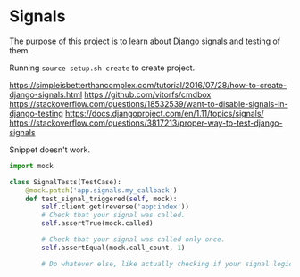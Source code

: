 # Signals

The purpose of this project is to learn about Django signals and testing of them.



Running `source setup.sh create` to create project.

https://simpleisbetterthancomplex.com/tutorial/2016/07/28/how-to-create-django-signals.html
https://github.com/vitorfs/cmdbox
https://stackoverflow.com/questions/18532539/want-to-disable-signals-in-django-testing
https://docs.djangoproject.com/en/1.11/topics/signals/
https://stackoverflow.com/questions/3817213/proper-way-to-test-django-signals

Snippet doesn't work.
```python
import mock

class SignalTests(TestCase):
    @mock.patch('app.signals.my_callback')
    def test_signal_triggered(self, mock):
        self.client.get(reverse('app:index'))
        # Check that your signal was called.
        self.assertTrue(mock.called)

        # Check that your signal was called only once.
        self.assertEqual(mock.call_count, 1)

        # Do whatever else, like actually checking if your signal logic did well.  
```

